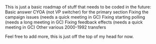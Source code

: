 This is just a basic roadmap of stuff that needs to be coded in the future:
Basic answer CYOA (not VP switcher) for the primary section
Fixing the campaign issues (needs a quick meeting in GC)
Fixing starting polling (needs a long meeting in GC)
Fixing feedback effects (needs a quick meeting in GC)
Other various 2000-1992 transfers

Feel free to add more, this is just off the top of my head for now.

